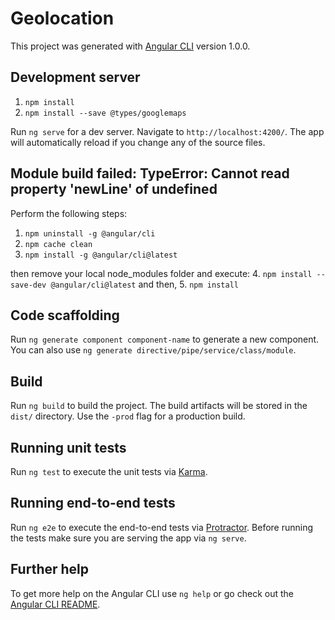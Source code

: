 # Geolocation

This project was generated with [Angular CLI](https://github.com/angular/angular-cli) version 1.0.0.

## Development server

1. `npm install`
2. `npm install --save @types/googlemaps`


Run `ng serve` for a dev server. Navigate to `http://localhost:4200/`. The app will automatically reload if you change any of the source files.

## Module build failed: TypeError: Cannot read property 'newLine' of undefined

Perform the following steps:

  1. `npm uninstall -g @angular/cli`
  2. `npm cache clean`
  3. `npm install -g @angular/cli@latest`

then remove your local node_modules folder and execute:
  4. `npm install --save-dev @angular/cli@latest` and then,
  5. `npm install`


## Code scaffolding

Run `ng generate component component-name` to generate a new component. You can also use `ng generate directive/pipe/service/class/module`.

## Build

Run `ng build` to build the project. The build artifacts will be stored in the `dist/` directory. Use the `-prod` flag for a production build.

## Running unit tests

Run `ng test` to execute the unit tests via [Karma](https://karma-runner.github.io).

## Running end-to-end tests

Run `ng e2e` to execute the end-to-end tests via [Protractor](http://www.protractortest.org/).
Before running the tests make sure you are serving the app via `ng serve`.

## Further help

To get more help on the Angular CLI use `ng help` or go check out the [Angular CLI README](https://github.com/angular/angular-cli/blob/master/README.md).
